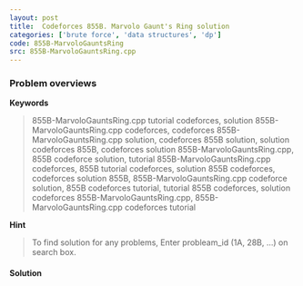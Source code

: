 ```yaml
---
layout: post
title:  Codeforces 855B. Marvolo Gaunt's Ring solution
categories: ['brute force', 'data structures', 'dp']
code: 855B-MarvoloGauntsRing
src: 855B-MarvoloGauntsRing.cpp
---
```

### **Problem overviews**

**Keywords**
> 855B-MarvoloGauntsRing.cpp tutorial codeforces, solution 855B-MarvoloGauntsRing.cpp codeforces, codeforces 855B-MarvoloGauntsRing.cpp solution, codeforces 855B solution, solution codeforces 855B, codeforces solution 855B-MarvoloGauntsRing.cpp, 855B codeforce solution, tutorial 855B-MarvoloGauntsRing.cpp codeforces, 855B tutorial codeforces, solution 855B codeforces, codeforces solution 855B, 855B-MarvoloGauntsRing.cpp codeforce solution, 855B codeforces tutorial, tutorial 855B codeforces, solution codeforces 855B-MarvoloGauntsRing.cpp, 855B-MarvoloGauntsRing.cpp codeforces tutorial

**Hint**
> To find solution for any problems, Enter probleam_id (1A, 28B, ...) on search box. 

#### **Solution**



